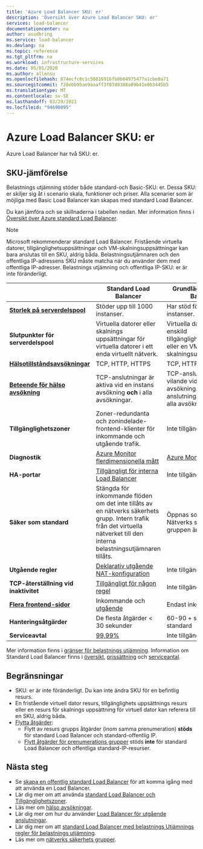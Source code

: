 ```yaml
---
title: 'Azure Load Balancer SKU: er'
description: 'Översikt över Azure Load Balancer SKU: er'
services: load-balancer
documentationcenter: na
author: asudbring
ms.service: load-balancer
ms.devlang: na
ms.topic: reference
ms.tgt_pltfrm: na
ms.workload: infrastructure-services
ms.date: 05/01/2020
ms.author: allensu
ms.openlocfilehash: 874ecfc8c1c50816916fb0b04975477a1cbe0a71
ms.sourcegitcommit: f28ebb95ae9aaaff3f87d8388a09b41e0b3445b5
ms.translationtype: MT
ms.contentlocale: sv-SE
ms.lasthandoff: 03/29/2021
ms.locfileid: "94698095"
---
```

# <a name="azure-load-balancer-skus"></a>Azure Load Balancer SKU: er

Azure Load Balancer har två SKU: er.

## <a name="sku-comparison"></a><a name="skus"></a> SKU-jämförelse

Belastnings utjämning stöder både standard-och Basic-SKU: er. Dessa SKU: er skiljer sig åt i scenario skala, funktioner och priser. Alla scenarier som är möjliga med Basic Load Balancer kan skapas med standard Load Balancer.

Du kan jämföra och se skillnaderna i tabellen nedan. Mer information finns i [Översikt över Azure standard Load Balancer](./load-balancer-overview.md).

>[!NOTE]
> Microsoft rekommenderar standard Load Balancer.
Fristående virtuella datorer, tillgänglighetsuppsättningar och VM-skalningsuppsättningar kan bara anslutas till en SKU, aldrig båda. Belastningsutjämnaren och den offentliga IP-adressens SKU måste matcha när du använder dem med offentliga IP-adresser. Belastnings utjämning och offentliga IP-SKU: er är inte föränderligt.

| | Standard Load Balancer | Grundläggande Load Balancer |
| --- | --- | --- |
| **[Storlek på serverdelspool](../azure-resource-manager/management/azure-subscription-service-limits.md#load-balancer)** | Stöder upp till 1000 instanser. | Har stöd för upp till 300 instanser. |
| **Slutpunkter för serverdelspool** | Virtuella datorer eller skalnings uppsättningar för virtuella datorer i ett enda virtuellt nätverk. | Virtuella datorer i en enskild tillgänglighetsuppsättning eller en VM-skalningsuppsättning. |
| **[Hälsotillståndsavsökningar](./load-balancer-custom-probe-overview.md#types)** | TCP, HTTP, HTTPS | TCP, HTTP |
| **[Beteende för hälso avsökning](./load-balancer-custom-probe-overview.md#probedown)** | TCP-anslutningar är aktiva vid en instans avsökning __och__ i alla avsökningar. | TCP-anslutningar är vilande vid en instans avsökning. Alla TCP-anslutningar slutar när alla avsökningar är nere. |
| **Tillgänglighetszoner** | Zoner-redundanta och zonindelade-frontend-klienter för inkommande och utgående trafik. | Inte tillgängligt |
| **Diagnostik** | [Azure Monitor flerdimensionella mått](./load-balancer-standard-diagnostics.md) | [Azure Monitor-loggar](./load-balancer-monitor-log.md) |
| **HA-portar** | [Tillgängligt för interna Load Balancer](./load-balancer-ha-ports-overview.md) | Inte tillgängligt |
| **Säker som standard** | Stängda för inkommande flöden om det inte tillåts av en nätverks säkerhets grupp. Intern trafik från det virtuella nätverket till den interna belastningsutjämnaren tillåts. | Öppnas som standard. Nätverks säkerhets gruppen är valfri. |
| **Utgående regler** | [Deklarativ utgående NAT-konfiguration](./load-balancer-outbound-connections.md#outboundrules) | Inte tillgängligt |
| **TCP-återställning vid inaktivitet** | [Tillgängligt för någon regel](./load-balancer-tcp-reset.md) | Inte tillgängligt |
| **[Flera frontend-sidor](./load-balancer-multivip-overview.md)** | Inkommande och [utgående](./load-balancer-outbound-connections.md) | Endast inkommande |
| **Hanteringsåtgärder** | De flesta åtgärder < 30 sekunder | 60-90 + sekunders standard |
| **Serviceavtal** | [99,99%](https://azure.microsoft.com/support/legal/sla/load-balancer/v1_0/) | Inte tillgängligt | 

Mer information finns i [gränser för belastnings utjämning](../azure-resource-manager/management/azure-subscription-service-limits.md#load-balancer). Information om Standard Load Balancer finns i [översikt](./load-balancer-overview.md), [prissättning](https://aka.ms/lbpricing) och [serviceantal](https://aka.ms/lbsla).

## <a name="limitations"></a>Begränsningar

- SKU: er är inte föränderligt. Du kan inte ändra SKU för en befintlig resurs.
- En fristående virtuell dator resurs, tillgänglighets uppsättnings resurs eller en resurs för skalnings uppsättning för virtuell dator kan referera till en SKU, aldrig båda.
- [Flytta åtgärder](../azure-resource-manager/management/move-resource-group-and-subscription.md):
  - Flytt av resurs grupps åtgärder (inom samma prenumeration) **stöds** för standard Load Balancer och standard-offentlig IP. 
  - [Flytt åtgärder för prenumerations grupper](../azure-resource-manager/management/move-support-resources.md) stöds **inte** för standard Load Balancer och offentliga standard-IP-resurser.

## <a name="next-steps"></a>Nästa steg

- Se [skapa en offentlig standard Load Balancer](quickstart-load-balancer-standard-public-portal.md) för att komma igång med att använda en Load Balancer.
- Lär dig mer om att använda [standard Load Balancer och Tillgänglighetszoner](load-balancer-standard-availability-zones.md).
- Läs mer om [hälso avsökningar](load-balancer-custom-probe-overview.md).
- Lär dig mer om hur du använder [Load Balancer för utgående anslutningar](load-balancer-outbound-connections.md).
- Lär dig mer om att [standard Load Balancer med belastnings Utjämnings regler för belastnings utjämning](load-balancer-ha-ports-overview.md).
- Läs mer om [nätverks säkerhets grupper](../virtual-network/network-security-groups-overview.md).